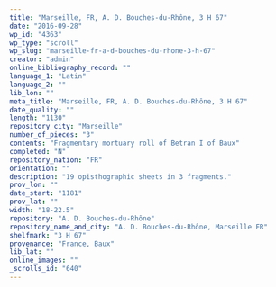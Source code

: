 ```yaml
---
title: "Marseille, FR, A. D. Bouches-du-Rhône, 3 H 67"
date: "2016-09-28"
wp_id: "4363"
wp_type: "scroll"
wp_slug: "marseille-fr-a-d-bouches-du-rhone-3-h-67"
creator: "admin"
online_bibliography_record: ""
language_1: "Latin"
language_2: ""
lib_lon: ""
meta_title: "Marseille, FR, A. D. Bouches-du-Rhône, 3 H 67"
date_quality: ""
length: "1130"
repository_city: "Marseille"
number_of_pieces: "3"
contents: "Fragmentary mortuary roll of Betran I of Baux"
completed: "N"
repository_nation: "FR"
orientation: ""
description: "19 opisthographic sheets in 3 fragments."
prov_lon: ""
date_start: "1181"
prov_lat: ""
width: "18-22.5"
repository: "A. D. Bouches-du-Rhône"
repository_name_and_city: "A. D. Bouches-du-Rhône, Marseille FR"
shelfmark: "3 H 67"
provenance: "France, Baux"
lib_lat: ""
online_images: ""
_scrolls_id: "640"
---
```



